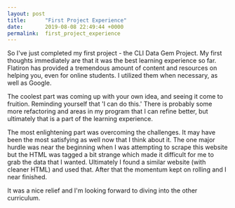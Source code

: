 ```yaml
---
layout: post
title:      "First Project Experience"
date:       2019-08-08 22:49:44 +0000
permalink:  first_project_experience
---
```



So I've just completed my first project - the CLI Data Gem Project. My first thoughts immediately are that it was the best learning experience so far. Flatiron has provided a tremendous amount of content and resources on helping you, even for online students. I utilized them when necessary, as well as Google.

The coolest part was coming up with your own idea, and seeing it come to fruition. Reminding yourself that 'I can do this.'
There is probably some more refactoring and areas in my program that I can refine better, but ultimately that is a part of the learning experience.

The most enlightening part was overcoming the challenges. It may have been the most satisfying as well now that I think about it. The one major hurdle was near the beginning when I was attempting to scrape this website but the HTML was tagged a bit strange which made it difficult for me to grab the data that I wanted. Ultimately I found a similar website (with cleaner HTML) and used that. After that the momentum kept on rolling and I near finished.

It was a nice relief and I'm looking forward to diving into the other curriculum.
